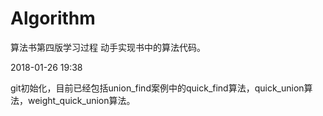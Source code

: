 # Algorithm
算法书第四版学习过程 动手实现书中的算法代码。

2018-01-26 19:38

git初始化，目前已经包括union_find案例中的quick_find算法，quick_union算法，weight_quick_union算法。
